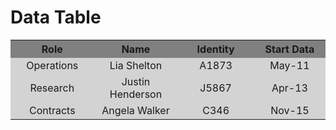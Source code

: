 <!DOCTYPE html>
<html lang="en">
<head>
    <meta charset="UTF-8">
    <meta name="viewport" content="width=device-width, initial-scale=1.0">
    <title>Table in html</title>
</head>
<body>
    <h1><b>Data Table</b></h1>
    <table bgcolor="grey" width="600px">
        <tr>
            <th width="150px">Role</th>
            <th width="150px">Name</th>
            <th width="150px">Identity</th>
            <th width="150px">Start Data</th>
        </tr>
        <tr bgcolor="lightgrey" color="blakck" align="center">
            <td>Operations</td>
            <td>Lia Shelton</td>
            <td>A1873</td>
            <td>May-11</td>
        </tr>
        <tr bgcolor="lightgrey" color="blakck" align="center">
            <td>Research</td>
            <td>Justin Henderson</td>
            <td>J5867</td>
            <td>Apr-13</td>
        </tr>
        <tr bgcolor="lightgrey" color="blakck" align="center">
            <td>Contracts</td>
            <td>Angela Walker</td>
            <td>C346</td>
            <td>Nov-15</td>
        </tr>
    </table>
</body>
</html>
